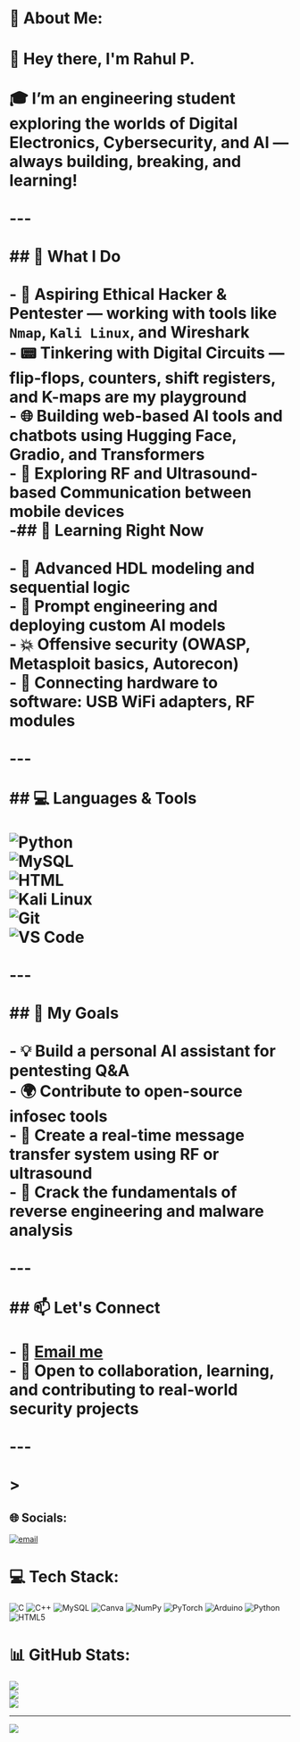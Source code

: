 # 💫 About Me:
# 👋 Hey there, I'm Rahul P.<br><br>🎓 I’m an engineering student exploring the worlds of **Digital Electronics**, **Cybersecurity**, and **AI** — always building, breaking, and learning!<br><br>---<br><br>## 🔧 What I Do<br><br>- 🔐 Aspiring **Ethical Hacker** & **Pentester** — working with tools like `Nmap`, `Kali Linux`, and Wireshark<br>- 📟 Tinkering with **Digital Circuits** — flip-flops, counters, shift registers, and K-maps are my playground<br>- 🌐 Building web-based **AI tools** and chatbots using Hugging Face, Gradio, and Transformers<br>- 📡 Exploring **RF and Ultrasound-based Communication** between mobile devices<br>-## 🧠 Learning Right Now<br><br>- 🧾 Advanced **HDL modeling** and **sequential logic**<br>- 🧠 Prompt engineering and deploying **custom AI models**<br>- 💥 Offensive security (OWASP, Metasploit basics, Autorecon)<br>- 🔌 Connecting hardware to software: USB WiFi adapters, RF modules<br><br>---<br><br>## 💻 Languages & Tools<br><br>![Python](https://img.shields.io/badge/-Python-3776AB?logo=python&logoColor=white)<br>![MySQL](https://img.shields.io/badge/-MySQL-4479A1?logo=mysql&logoColor=white)<br>![HTML](https://img.shields.io/badge/-HTML5-E34F26?logo=html5&logoColor=white)<br>![Kali Linux](https://img.shields.io/badge/-Kali_Linux-557C94?logo=kalilinux&logoColor=white)<br>![Git](https://img.shields.io/badge/-Git-F05032?logo=git&logoColor=white)<br>![VS Code](https://img.shields.io/badge/-VS_Code-007ACC?logo=visualstudiocode&logoColor=white)<br><br>---<br><br>## 🌱 My Goals<br><br>- 💡 Build a personal **AI assistant** for pentesting Q&A<br>- 🌍 Contribute to open-source **infosec tools**<br>- 🧪 Create a real-time **message transfer system** using RF or ultrasound<br>- 🎯 Crack the fundamentals of **reverse engineering** and malware analysis<br><br>---<br><br>## 📫 Let's Connect<br><br>- 📧 [Email me](rahulpradeeb40@gmail.com)<br>- 💬 Open to collaboration, learning, and contributing to real-world security projects<br><br>---<br><br>> 


## 🌐 Socials:
[![email](https://img.shields.io/badge/Email-D14836?logo=gmail&logoColor=white)](mailto:rahulpradeeb40@gmail.com) 

# 💻 Tech Stack:
![C](https://img.shields.io/badge/c-%2300599C.svg?style=for-the-badge&logo=c&logoColor=white) ![C++](https://img.shields.io/badge/c++-%2300599C.svg?style=for-the-badge&logo=c%2B%2B&logoColor=white) ![MySQL](https://img.shields.io/badge/mysql-4479A1.svg?style=for-the-badge&logo=mysql&logoColor=white) ![Canva](https://img.shields.io/badge/Canva-%2300C4CC.svg?style=for-the-badge&logo=Canva&logoColor=white) ![NumPy](https://img.shields.io/badge/numpy-%23013243.svg?style=for-the-badge&logo=numpy&logoColor=white) ![PyTorch](https://img.shields.io/badge/PyTorch-%23EE4C2C.svg?style=for-the-badge&logo=PyTorch&logoColor=white) ![Arduino](https://img.shields.io/badge/-Arduino-00979D?style=for-the-badge&logo=Arduino&logoColor=white) ![Python](https://img.shields.io/badge/python-3670A0?style=for-the-badge&logo=python&logoColor=ffdd54) ![HTML5](https://img.shields.io/badge/html5-%23E34F26.svg?style=for-the-badge&logo=html5&logoColor=white)
# 📊 GitHub Stats:
![](https://github-readme-stats.vercel.app/api?username=rahul91617115&theme=dark&hide_border=false&include_all_commits=false&count_private=false)<br/>
![](https://nirzak-streak-stats.vercel.app/?user=rahul91617115&theme=dark&hide_border=false)<br/>
![](https://github-readme-stats.vercel.app/api/top-langs/?username=rahul91617115&theme=dark&hide_border=false&include_all_commits=false&count_private=false&layout=compact)

---
[![](https://visitcount.itsvg.in/api?id=rahul91617115&icon=0&color=0)](https://visitcount.itsvg.in)




